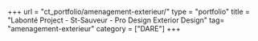 +++
url = "ct_portfolio/amenagement-exterieur/"
type = "portfolio"
title = "Labonté Project - St-Sauveur - Pro Design Exterior Design"
tag= "amenagement-exterieur"
category = ["DARE"]
+++